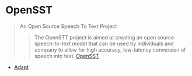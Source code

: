 OpenSST
==

> An Open Source Speech To Text Project
> > The OpenSTT project is aimed at creating an open source speech-to-text model that can be used by individuals and company to allow for high accuracy, low-latency conversion of speech into text. [OpenSST](https://openstt.org/)

- [Adapt](https://adapt.mycroft.ai/)


